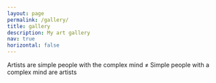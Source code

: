 ```yaml
---
layout: page
permalink: /gallery/
title: gallery
description: My art gallery
nav: true
horizontal: false
---
```


Artists are simple people with the complex mind ≠ Simple people with a complex mind are artists
